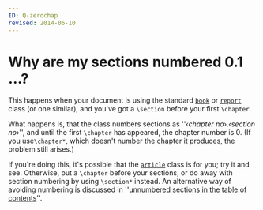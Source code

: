 ```yaml
---
ID: Q-zerochap
revised: 2014-06-10
---
```

# Why are my sections numbered 0.1 &hellip;?

This happens when your document is using the standard [`book`](https://ctan.org/pkg/book) or
[`report`](https://ctan.org/pkg/report) class (or one similar), and you've got a `\section`
before your first `\chapter`.

What happens is, that the class numbers sections as 
''&lsaquo;_chapter no_&rsaquo;.&lsaquo;_section no_&rsaquo;'', and until the first
`\chapter` has appeared, the chapter number is 0.  (If you
use`\chapter*`, which doesn't number the chapter it produces, the
problem still arises.)

If you're doing this, it's possible that the [`article`](https://ctan.org/pkg/article) class
is for you; try it and see.  Otherwise, put a `\chapter` before
your sections, or do away with section numbering by using
`\section*` instead.  An alternative way of avoiding numbering is
discussed in 
''[unnumbered sections in the table of contents](FAQ-secnumdep.md)''.

